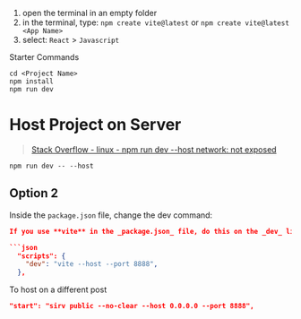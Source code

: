 1. open the terminal in an empty folder
2. in the terminal, type: `npm create vite@latest` or `npm create vite@latest <App Name>`
3. select: `React` > `Javascript`

Starter Commands
```shell
cd <Project Name>
npm install
npm run dev
```

# Host Project on Server
> [Stack Overflow - linux - npm run dev --host network: not exposed](https://stackoverflow.com/questions/71939532/npm-run-dev-host-network-not-exposed)
```shell
npm run dev -- --host
```

## Option 2
Inside the `package.json` file, change the dev command:
```json
If you use **vite** in the _package.json_ file, do this on the _dev_ line:

```json
  "scripts": {
    "dev": "vite --host --port 8888",
  },
```

To host on a different post
```json
"start": "sirv public --no-clear --host 0.0.0.0 --port 8888",
```
